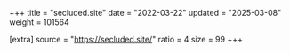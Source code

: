 +++
title = "secluded.site"
date = "2022-03-22"
updated = "2025-03-08"
weight = 101564

[extra]
source = "https://secluded.site/"
ratio = 4
size = 99
+++
